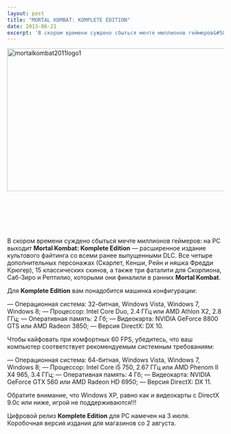 ```yaml
---
layout: post
title: "MORTAL KOMBAT: KOMPLETE EDITION"
date: 2013-06-21
excerpt: 'В скором времени суждено сбыться мечте миллионов геймеров&#58; на PC выходит Mortal Kombat&#58; Komplete Edition — расширенное издание культового файтинга со всеми ранее выпущенными DLC....'
---
```


<a href="http://gamersoul.ru/wp-content/uploads/2013/06/mortalkombat2011logo1.png"><img class="aligncenter size-full wp-image-2766" alt="mortalkombat2011logo1" src="http://gamersoul.ru/wp-content/uploads/2013/06/mortalkombat2011logo1.png" width="512" height="332" /></a>

&nbsp;

&nbsp;

&nbsp;

В скором времени суждено сбыться мечте миллионов геймеров: на PC выходит <b>Mortal Kombat: Komplete Edition</b> — расширенное издание культового файтинга со всеми ранее выпущенными DLC. Все четыре дополнительных персонажах (Скарлет, Кенши, Рейн и няшка Фредди Крюгер), 15 классических скинов, а также три фаталити для Скорпиона, Саб-Зиро и Рептилио, которыми они финалили в ранних <b>Mortal Kombat</b>.

Для <b>Komplete Edition</b> вам понадобится машинка конфигурации:

— Операционная система: 32-битная, Windows Vista, Windows 7, Windows 8;
— Процессор: Intel Core Duo, 2.4 ГГц или AMD Athlon X2, 2.8 ГГц;
— Оперативная память: 2 Гб;
— Видеокарта: NVIDIA GeForce 8800 GTS или AMD Radeon 3850;
— Версия DirectX: DX 10.

Чтобы кайфовать при комфортных 60 FPS, убедитесь, что ваш компьютер соответствует рекомендуемым системным требованиям:

— Операционная система: 64-битная, Windows Vista, Windows 7, Windows 8;
— Процессор: Intel Core i5 750, 2.67 ГГц или AMD Phenom II X4 965, 3.4 ГГц;
— Оперативная память: 4 Гб;
— Видеокарта: NVIDIA GeForce GTX 560 или AMD Radeon HD 6950;
— Версия DirectX: DX 11.

Обратите внимание, что Windows XP, равно как и видеокарты с DirectX 9.0c или ниже, игрой не поддерживаются!!!

Цифровой релиз <b>Komplete Edition</b> для PC намечен на 3 июля. Коробочная версия издания для магазинов со 2 августа.